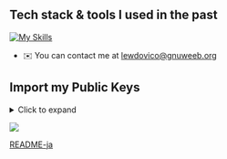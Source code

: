 ## Tech stack & tools I used in the past 

[![My Skills](https://skillicons.dev/icons?i=nix,go,rust,js,python,typescript,html,css,react,astro,tailwind,sass,nodejs,neovim,emacs,vscode,azure,gcp,heroku,cloudflare,linux&perline=7&theme=dark)](https://skillicons.dev)                    

*   ✉️  You can contact me at [lewdovico@gnuweeb.org](mailto:lewdovico@gnuweeb.org)

## Import my Public Keys

<details>
  <summary>Click to expand</summary>
  
```bash
$ curl -s https://github.com/ludovicopiero.gpg | gpg --import
```

</details>



![](https://komarev.com/ghpvc/?username=ludovicopiero&color=ff69b4)

[README-ja](README-ja.md)
